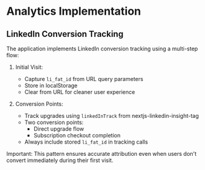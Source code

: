 # Analytics Implementation

## LinkedIn Conversion Tracking

The application implements LinkedIn conversion tracking using a multi-step flow:

1. Initial Visit:
   - Capture `li_fat_id` from URL query parameters
   - Store in localStorage
   - Clear from URL for cleaner user experience

2. Conversion Points:
   - Track upgrades using `linkedInTrack` from nextjs-linkedin-insight-tag
   - Two conversion points:
     - Direct upgrade flow
     - Subscription checkout completion
   - Always include stored `li_fat_id` in tracking calls

Important: This pattern ensures accurate attribution even when users don't convert immediately during their first visit.
